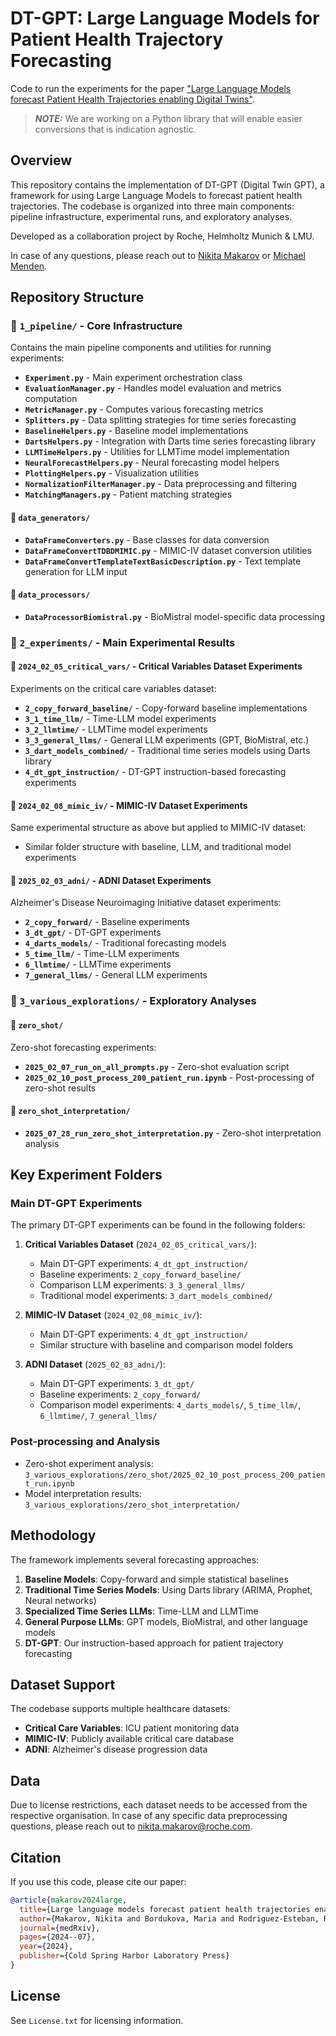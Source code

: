 
# DT-GPT: Large Language Models for Patient Health Trajectory Forecasting

Code to run the experiments for the paper ["Large Language Models forecast Patient Health Trajectories enabling Digital Twins"](https://www.medrxiv.org/content/10.1101/2024.07.05.24309957v2).

> **_NOTE:_** We are working on a Python library that will enable easier conversions that is indication agnostic.

## Overview

This repository contains the implementation of DT-GPT (Digital Twin GPT), a framework for using Large Language Models to forecast patient health trajectories. The codebase is organized into three main components: pipeline infrastructure, experimental runs, and exploratory analyses.

Developed as a collaboration project by Roche, Helmholtz Munich & LMU.

In case of any questions, please reach out to [Nikita Makarov](nikita.makarov@roche.com) or [Michael Menden](michael.menden@unimelb.edu.au).

## Repository Structure

### 📁 `1_pipeline/` - Core Infrastructure
Contains the main pipeline components and utilities for running experiments:

- **`Experiment.py`** - Main experiment orchestration class
- **`EvaluationManager.py`** - Handles model evaluation and metrics computation
- **`MetricManager.py`** - Computes various forecasting metrics
- **`Splitters.py`** - Data splitting strategies for time series forecasting
- **`BaselineHelpers.py`** - Baseline model implementations
- **`DartsHelpers.py`** - Integration with Darts time series forecasting library
- **`LLMTimeHelpers.py`** - Utilities for LLMTime model implementation
- **`NeuralForecastHelpers.py`** - Neural forecasting model helpers
- **`PlottingHelpers.py`** - Visualization utilities
- **`NormalizationFilterManager.py`** - Data preprocessing and filtering
- **`MatchingManagers.py`** - Patient matching strategies

#### 📁 `data_generators/`
- **`DataFrameConverters.py`** - Base classes for data conversion
- **`DataFrameConvertTDBDMIMIC.py`** - MIMIC-IV dataset conversion utilities
- **`DataFrameConvertTemplateTextBasicDescription.py`** - Text template generation for LLM input

#### 📁 `data_processors/`
- **`DataProcessorBiomistral.py`** - BioMistral model-specific data processing

### 📁 `2_experiments/` - Main Experimental Results

#### 📁 `2024_02_05_critical_vars/` - Critical Variables Dataset Experiments
Experiments on the critical care variables dataset:
- **`2_copy_forward_baseline/`** - Copy-forward baseline implementations
- **`3_1_time_llm/`** - Time-LLM model experiments
- **`3_2_llmtime/`** - LLMTime model experiments  
- **`3_3_general_llms/`** - General LLM experiments (GPT, BioMistral, etc.)
- **`3_dart_models_combined/`** - Traditional time series models using Darts library
- **`4_dt_gpt_instruction/`** - DT-GPT instruction-based forecasting experiments

#### 📁 `2024_02_08_mimic_iv/` - MIMIC-IV Dataset Experiments
Same experimental structure as above but applied to MIMIC-IV dataset:
- Similar folder structure with baseline, LLM, and traditional model experiments

#### 📁 `2025_02_03_adni/` - ADNI Dataset Experiments
Alzheimer's Disease Neuroimaging Initiative dataset experiments:
- **`2_copy_forward/`** - Baseline experiments
- **`3_dt_gpt/`** - DT-GPT experiments
- **`4_darts_models/`** - Traditional forecasting models
- **`5_time_llm/`** - Time-LLM experiments
- **`6_llmtime/`** - LLMTime experiments
- **`7_general_llms/`** - General LLM experiments

### 📁 `3_various_explorations/` - Exploratory Analyses

#### 📁 `zero_shot/`
Zero-shot forecasting experiments:
- **`2025_02_07_run_on_all_prompts.py`** - Zero-shot evaluation script
- **`2025_02_10_post_process_200_patient_run.ipynb`** - Post-processing of zero-shot results

#### 📁 `zero_shot_interpretation/`
- **`2025_07_28_run_zero_shot_interpretation.py`** - Zero-shot interpretation analysis

## Key Experiment Folders

### Main DT-GPT Experiments
The primary DT-GPT experiments can be found in the following folders:

1. **Critical Variables Dataset** (`2024_02_05_critical_vars/`):
   - Main DT-GPT experiments: `4_dt_gpt_instruction/`
   - Baseline experiments: `2_copy_forward_baseline/`
   - Comparison LLM experiments: `3_3_general_llms/`
   - Traditional model experiments: `3_dart_models_combined/`

2. **MIMIC-IV Dataset** (`2024_02_08_mimic_iv/`):
   - Main DT-GPT experiments: `4_dt_gpt_instruction/`
   - Similar structure with baseline and comparison model folders

3. **ADNI Dataset** (`2025_02_03_adni/`):
   - Main DT-GPT experiments: `3_dt_gpt/`
   - Baseline experiments: `2_copy_forward/`
   - Comparison model experiments: `4_darts_models/`, `5_time_llm/`, `6_llmtime/`, `7_general_llms/`

### Post-processing and Analysis
- Zero-shot experiment analysis: `3_various_explorations/zero_shot/2025_02_10_post_process_200_patient_run.ipynb`
- Model interpretation results: `3_various_explorations/zero_shot_interpretation/`

## Methodology

The framework implements several forecasting approaches:

1. **Baseline Models**: Copy-forward and simple statistical baselines
2. **Traditional Time Series Models**: Using Darts library (ARIMA, Prophet, Neural networks)
3. **Specialized Time Series LLMs**: Time-LLM and LLMTime
4. **General Purpose LLMs**: GPT models, BioMistral, and other language models
5. **DT-GPT**: Our instruction-based approach for patient trajectory forecasting

## Dataset Support

The codebase supports multiple healthcare datasets:
- **Critical Care Variables**: ICU patient monitoring data
- **MIMIC-IV**: Publicly available critical care database
- **ADNI**: Alzheimer's disease progression data

## Data

Due to license restrictions, each dataset needs to be accessed from the respective organisation. In case of any specific data preprocessing questions, please reach out to [nikita.makarov@roche.com](nikita.makarov@roche.com).

## Citation

If you use this code, please cite our paper:
```bibtex
@article{makarov2024large,
  title={Large language models forecast patient health trajectories enabling digital twins},
  author={Makarov, Nikita and Bordukova, Maria and Rodriguez-Esteban, Raul and Schmich, Fabian and Menden, Michael P},
  journal={medRxiv},
  pages={2024--07},
  year={2024},
  publisher={Cold Spring Harbor Laboratory Press}
}
```

## License

See `License.txt` for licensing information.